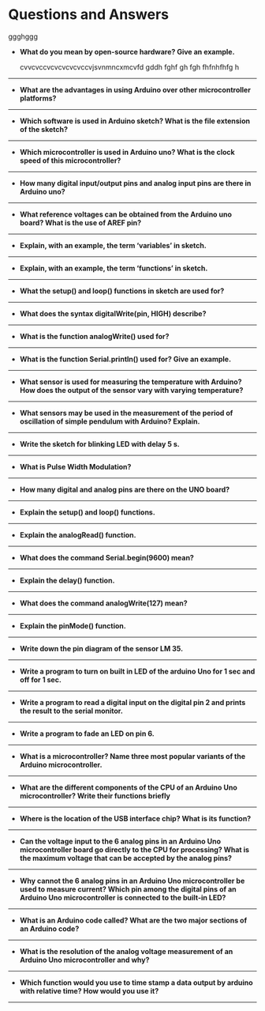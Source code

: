  # Questions and Answers
 ggghggg
 
 - **What do you mean by open-source hardware? Give an example.**

    cvvcvccvcvcvcvcvccvjsvnmncxmcvfd gddh fghf gh fgh fhfnhfhfg h
 ---

 - **What are the advantages in using Arduino over other microcontroller platforms?**

 ---

 - **Which software is used in Arduino sketch? What is the file extension of the sketch?**
 ---

 - **Which microcontroller is used in Arduino uno? What is the clock speed of this microcontroller?**
 ---

 - **How many digital input/output pins and analog input pins are there in Arduino uno?**
 ---
 - **What reference voltages can be obtained from the Arduino uno board? What is the use of AREF pin?**
 ---

- **Explain, with an example, the term ‘variables’ in sketch.**
---
- **Explain, with an example, the term ‘functions’ in sketch.**
---
- **What the setup() and loop() functions in sketch are used for?**
---
- **What does the syntax digitalWrite(pin, HIGH) describe?**
---
- **What is the function analogWrite() used for?**
---
- **What is the function Serial.println() used for? Give an example.**
---
- **What sensor is used for measuring the temperature with Arduino? How does the output of the sensor vary with varying temperature?**
---
- **What sensors may be used in the measurement of the period of oscillation of simple pendulum with Arduino? Explain.**
---
- **Write the sketch for blinking LED with delay 5 s.**
---
- **What is Pulse Width Modulation?**
---
- **How many digital and analog pins are there on the UNO board?**
---
- **Explain the setup() and loop() functions.**
---
- **Explain the analogRead() function.**
---
- **What does the command Serial.begin(9600) mean?**
---
- **Explain the delay() function.**
---
- **What does the command analogWrite(127) mean?**
---
- **Explain the pinMode() function.**
---
- **Write down the pin diagram of the sensor LM 35.**
---
- **Write a program to turn on built in LED of the arduino Uno for 1 sec and off for 1 sec.**
---
- **Write a program to read a digital input on the digital pin 2 and prints the result to the serial monitor.**
---
- **Write a program to fade an LED on pin 6.**
---
- **What is a microcontroller? Name three most popular variants of the Arduino microcontroller.**
---
- **What are the different components of the CPU of an Arduino Uno microcontroller? Write their functions briefly**
---
- **Where is the location of the USB interface chip? What is its function?**
---
- **Can the voltage input to the 6 analog pins in an Arduino Uno microcontroller board go directly to the CPU for processing? What is the maximum voltage that can be accepted by the analog pins?**
---
- **Why cannot the 6 analog pins in an Arduino Uno microcontroller be used to measure current? Which pin among the digital pins of an Arduino Uno microcontroller is connected to the built-in LED?**
---
- **What is an Arduino code called? What are the two major sections of an Arduino code?**
---
- **What is the resolution of the analog voltage measurement of an Arduino Uno microcontroller and why?**
---
- **Which function would you use to time stamp a data output by arduino with relative time? How would you use it?**
---

